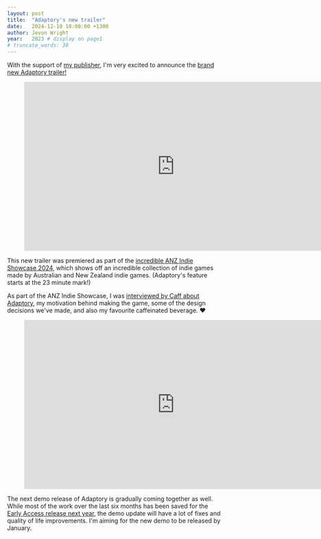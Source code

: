 ```yaml
---
layout: post
title:  "Adaptory's new trailer"
date:   2024-12-10 10:08:00 +1300
author: Jevon Wright
year:   2023 # display on page1
# truncate_words: 38
---
```


With the support of [my publisher](/2024/08/09/publisher-announcement),
I'm very excited to announce the [brand new Adaptory trailer!](https://www.youtube.com/watch?v=6dHjKjDnJiA)

<figure class="video much-wider">
  <iframe width="700" height="394" src="https://www.youtube.com/embed/6dHjKjDnJiA" title="YouTube video player" frameborder="0" allow="accelerometer; autoplay; clipboard-write; encrypted-media; gyroscope; picture-in-picture" allowfullscreen></iframe>
</figure>

This new trailer was premiered as part of the [incredible ANZ Indie Showcase 2024](https://www.youtube.com/watch?v=Rt9wMBDUQR0),
which shows off an incredible collection of indie games made by Australian and
New Zealand indie games. (Adaptory's feature starts at the 23 minute mark!)

As part of the ANZ Indie Showcase, I was [interviewed by Caff about Adaptory](https://www.youtube.com/watch?v=bGTiOMGkP9I),
my motivation behind making the game, some of the design decisions we've made,
and also my favourite caffeinated beverage. ❤️

<figure class="video much-wider">
  <iframe width="700" height="394" src="https://www.youtube.com/embed/bGTiOMGkP9I" title="YouTube video player" frameborder="0" allow="accelerometer; autoplay; clipboard-write; encrypted-media; gyroscope; picture-in-picture" allowfullscreen></iframe>
</figure>

The next demo release of Adaptory is gradually coming together as well. While most of the
work over the last six months has been saved for the [Early Access release next year](/2024/02/14/next-fest-whats-next),
the demo update will have a lot of fixes and quality of life improvements.
I'm aiming for the new demo to be released by January.
